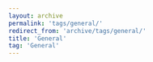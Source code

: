 ```yaml
---
layout: archive
permalink: 'tags/general/'
redirect_from: 'archive/tags/general/'
title: 'General'
tag: 'General'
---
```


